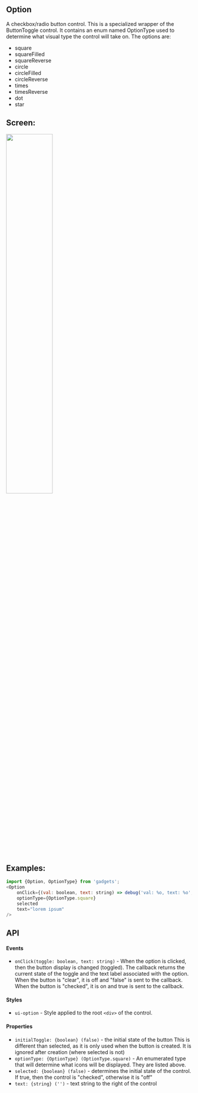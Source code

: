 <a name="module_Option"></a>

## Option
A checkbox/radio button control.  This is a specialized wrapper of the
ButtonToggle control.  It contains an enum named OptionType used to
determine what visual type the control will take on.  The options are:

- square
- squareFilled
- squareReverse
- circle
- circleFilled
- circleReverse
- times
- timesReverse
- dot
- star

## Screen:
<img src="https://github.com/jmquigley/gadgets/blob/master/images/option.png" width="50%" />

## Examples:

```javascript
import {Option, OptionType} from 'gadgets';
<Option
    onClick={(val: boolean, text: string) => debug('val: %o, text: %o', val, text)}
    optionType={OptionType.square}
    selected
    text="lorem ipsum"
/>
```

## API
#### Events
- `onClick(toggle: boolean, text: string)` - When the option is clicked, then
the button display is changed (toggled).  The callback returns the current state of
the toggle and the text label associated with the option.  When the button is "clear",
it is off and "false" is sent to the callback.  When the button is "checked", it is
on and true is sent to the callback.

#### Styles
- `ui-option` - Style applied to the root `<div>` of the control.

#### Properties
- `initialToggle: {boolean} (false)` - the initial state of the button
This is different than selected, as it is only used when the button
is created.  It is ignored after creation (where selected is not)
- `optionType: {OptionType} (OptionType.square)` - An enumerated type that will
determine what icons will be displayed.  They are listed above.
- `selected: {boolean} (false)` - determines the initial state of the
control.  If true, then the control is "checked", otherwise it is "off"
- `text: {string} ('')` - text string to the right of the control

